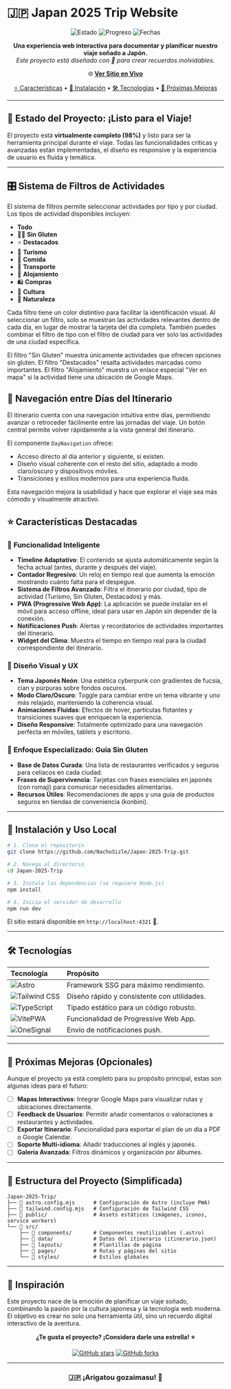 # 🇯🇵 Japan 2025 Trip Website

<div align="center">

![Estado](https://img.shields.io/badge/Estado-✅%20Listo%20para%20el%20viaje-32CD32?style=for-the-badge)
![Progreso](https://img.shields.io/badge/Progreso-98%25-FF1493?style=for-the-badge)
![Fechas](https://img.shields.io/badge/📅-14–28%20Agosto%202025-8A2BE2?style=for-the-badge)

**Una experiencia web interactiva para documentar y planificar nuestro viaje soñado a Japón.**
<br/>
*Este proyecto está diseñado con 💖 para crear recuerdos inolvidables.*

🌐 **[Ver Sitio en Vivo](https://nachosizle.github.io/Japan-2025-Trip/)** 

[⭐ Características](#-características-destacadas) • [🚀 Instalación](#-instalación) • [🛠️ Tecnologías](#️-tecnologías) • [🌟 Próximas Mejoras](#-próximas-mejoras)

</div>

---

## 🎯 Estado del Proyecto: ¡Listo para el Viaje!

El proyecto está **virtualmente completo (98%)** y listo para ser la herramienta principal durante el viaje. Todas las funcionalidades críticas y avanzadas están implementadas, el diseño es responsive y la experiencia de usuario es fluida y temática.

---


## 🎛️ Sistema de Filtros de Actividades

El sistema de filtros permite seleccionar actividades por tipo y por ciudad. Los tipos de actividad disponibles incluyen:

- **Todo**
- 🌾🚫 **Sin Gluten**
- ⭐ **Destacados**
- 🗼 **Turismo**
- 🍱 **Comida**
- 🚄 **Transporte**
- 🏨 **Alojamiento**
- 🛍️ **Compras**
- 🏯 **Cultura**
- 🌸 **Naturaleza**

Cada filtro tiene un color distintivo para facilitar la identificación visual. Al seleccionar un filtro, solo se muestran las actividades relevantes dentro de cada día, en lugar de mostrar la tarjeta del día completa. También puedes combinar el filtro de tipo con el filtro de ciudad para ver solo las actividades de una ciudad específica.

El filtro "Sin Gluten" muestra únicamente actividades que ofrecen opciones sin gluten. El filtro "Destacados" resalta actividades marcadas como importantes. El filtro "Alojamiento" muestra un enlace especial "Ver en mapa" si la actividad tiene una ubicación de Google Maps.


## 🧭 Navegación entre Días del Itinerario

El itinerario cuenta con una navegación intuitiva entre días, permitiendo avanzar o retroceder fácilmente entre las jornadas del viaje. Un botón central permite volver rápidamente a la vista general del itinerario.

El componente `DayNavigation` ofrece:

- Acceso directo al día anterior y siguiente, si existen.
- Diseño visual coherente con el resto del sitio, adaptado a modo claro/oscuro y dispositivos móviles.
- Transiciones y estilos modernos para una experiencia fluida.

Esta navegación mejora la usabilidad y hace que explorar el viaje sea más cómodo y visualmente atractivo.

## ⭐ Características Destacadas

### 🧠 **Funcionalidad Inteligente**
- **Timeline Adaptativo**: El contenido se ajusta automáticamente según la fecha actual (antes, durante y después del viaje).
- **Contador Regresivo**: Un reloj en tiempo real que aumenta la emoción mostrando cuánto falta para el despegue.
- **Sistema de Filtros Avanzado**: Filtra el itinerario por ciudad, tipo de actividad (Turismo, Sin Gluten, Destacados) y más.
- **PWA (Progressive Web App)**: La aplicación se puede instalar en el móvil para acceso offline, ideal para usar en Japón sin depender de la conexión.
- **Notificaciones Push**: Alertas y recordatorios de actividades importantes del itinerario.
- **Widget del Clima**: Muestra el tiempo en tiempo real para la ciudad correspondiente del itinerario.

### 🎨 **Diseño Visual y UX**
- **Tema Japonés Neón**: Una estética cyberpunk con gradientes de fucsia, cian y púrpuras sobre fondos oscuros.
- **Modo Claro/Oscuro**: Toggle para cambiar entre un tema vibrante y uno más relajado, manteniendo la coherencia visual.
- **Animaciones Fluidas**: Efectos de hover, partículas flotantes y transiciones suaves que enriquecen la experiencia.
- **Diseño Responsive**: Totalmente optimizado para una navegación perfecta en móviles, tablets y escritorio.

### 🌾 **Enfoque Especializado: Guía Sin Gluten**
- **Base de Datos Curada**: Una lista de restaurantes verificados y seguros para celíacos en cada ciudad.
- **Frases de Supervivencia**: Tarjetas con frases esenciales en japonés (con romaji) para comunicar necesidades alimentarias.
- **Recursos Útiles**: Recomendaciones de apps y una guía de productos seguros en tiendas de conveniencia (konbini).

---

## 🚀 Instalación y Uso Local

```bash
# 1. Clona el repositorio
git clone https://github.com/NachoSizle/Japan-2025-Trip.git

# 2. Navega al directorio
cd Japan-2025-Trip

# 3. Instala las dependencias (se requiere Node.js)
npm install

# 4. Inicia el servidor de desarrollo
npm run dev
```
El sitio estará disponible en `http://localhost:4321` 🎌.

---

## 🛠️ Tecnologías

| Tecnología | Propósito |
| :--- | :--- |
| ![Astro](https://img.shields.io/badge/⚡-Astro-FF5A03?style=flat-square) | Framework SSG para máximo rendimiento. |
| ![Tailwind CSS](https://img.shields.io/badge/🎨-Tailwind%20CSS-38BDF8?style=flat-square) | Diseño rápido y consistente con utilidades. |
| ![TypeScript](https://img.shields.io/badge/📘-TypeScript-3178C6?style=flat-square) | Tipado estático para un código robusto. |
| ![VitePWA](https://img.shields.io/badge/📱-VitePWA-646CFF?style=flat-square) | Funcionalidad de Progressive Web App. |
| ![OneSignal](https://img.shields.io/badge/🔔-OneSignal-FF0000?style=flat-square) | Envío de notificaciones push. |

---

## 🌟 Próximas Mejoras (Opcionales)

Aunque el proyecto ya está completo para su propósito principal, estas son algunas ideas para el futuro:

- [ ] **Mapas Interactivos**: Integrar Google Maps para visualizar rutas y ubicaciones directamente.
- [ ] **Feedback de Usuarios**: Permitir añadir comentarios o valoraciones a restaurantes y actividades.
- [ ] **Exportar Itinerario**: Funcionalidad para exportar el plan de un día a PDF o Google Calendar.
- [ ] **Soporte Multi-idioma**: Añadir traducciones al inglés y japonés.
- [ ] **Galería Avanzada**: Filtros dinámicos y organización por álbumes.

---

## 📁 Estructura del Proyecto (Simplificada)

```
Japan-2025-Trip/
├── 📄 astro.config.mjs      # Configuración de Astro (incluye PWA)
├── 📄 tailwind.config.mjs   # Configuración de Tailwind CSS
├── 📂 public/               # Assets estáticos (imágenes, iconos, service workers)
└── 📂 src/
    ├── 📂 components/       # Componentes reutilizables (.astro)
    ├── 📂 data/             # Datos del itinerario (itinerario.json)
    ├── 📂 layouts/          # Plantillas de página
    ├── 📂 pages/            # Rutas y páginas del sitio
    └── 📂 styles/           # Estilos globales
```

---

## 💫 Inspiración

Este proyecto nace de la emoción de planificar un viaje soñado, combinando la pasión por la cultura japonesa y la tecnología web moderna. El objetivo es crear no solo una herramienta útil, sino un recuerdo digital interactivo de la aventura.

<div align="center">

**¿Te gusta el proyecto? ¡Considera darle una estrella! ⭐**

[![GitHub stars](https://img.shields.io/github/stars/NachoSizle/Japan-2025-Trip?style=social)](https://github.com/NachoSizle/Japan-2025-Trip/stargazers)
[![GitHub forks](https://img.shields.io/github/forks/NachoSizle/Japan-2025-Trip?style=social)](https://github.com/NachoSizle/Japan-2025-Trip/network/members)

---

### 🇯🇵 **¡Arigatou gozaimasu!** 🙏

</div>